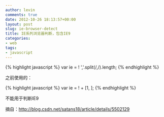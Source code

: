 ```yaml
---
author: levin
comments: true
date: 2012-10-26 18:13:57+00:00
layout: post
slug: ie-browser-detect
title: IE系列浏览器判断，包含IE9
categories:
- web
tags:
- javascript
---
```


<!-- more -->

{% highlight javascript %}
    var ie = ! ','.split(/,/).length;
{% endhighlight %}


之前使用的：

{% highlight javascript %}
    var ie = ! + [1, ];
{% endhighlight %}


不能用于判断IE9

摘自：http://blog.csdn.net/satans18/article/details/5502129
